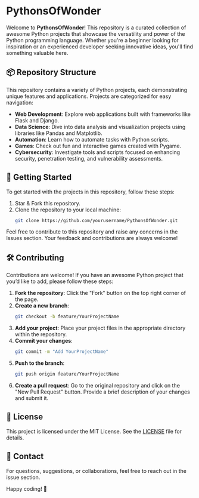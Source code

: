 
# PythonsOfWonder

Welcome to **PythonsOfWonder**! This repository is a curated collection of awesome Python projects that showcase the versatility and power of the Python programming language. Whether you're a beginner looking for inspiration or an experienced developer seeking innovative ideas, you'll find something valuable here.

## 📦 Repository Structure

This repository contains a variety of Python projects, each demonstrating unique features and applications. Projects are categorized for easy navigation:

- **Web Development**: Explore web applications built with frameworks like Flask and Django.
- **Data Science**: Dive into data analysis and visualization projects using libraries like Pandas and Matplotlib.
- **Automation**: Learn how to automate tasks with Python scripts.
- **Games**: Check out fun and interactive games created with Pygame.
- **Cybersecurity**: Investigate tools and scripts focused on enhancing security, penetration testing, and vulnerability assessments.

## 📜 Getting Started

To get started with the projects in this repository, follow these steps:

1. Star & Fork this repository.
2. Clone the repository to your local machine:
   ```bash
   git clone https://github.com/yourusername/PythonsOfWonder.git
   ```

Feel free to contribute to this repository and raise any concerns in the Issues section. Your feedback and contributions are always welcome!

## 🛠️ Contributing

Contributions are welcome! If you have an awesome Python project that you’d like to add, please follow these steps:

1. **Fork the repository**: Click the "Fork" button on the top right corner of the page.
2. **Create a new branch**:
   ```bash
   git checkout -b feature/YourProjectName
   ```
3. **Add your project**: Place your project files in the appropriate directory within the repository.
4. **Commit your changes**:
   ```bash
   git commit -m "Add YourProjectName"
   ```
5. **Push to the branch**:
   ```bash
   git push origin feature/YourProjectName
   ```
6. **Create a pull request**: Go to the original repository and click on the "New Pull Request" button. Provide a brief description of your changes and submit it.

## 📄 License

This project is licensed under the MIT License. See the [LICENSE](LICENSE) file for details.

## 💬 Contact

For questions, suggestions, or collaborations, feel free to reach out in the issue section.

Happy coding! 🚀
```

